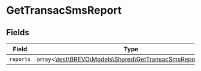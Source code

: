 # GetTransacSmsReport


## Fields

| Field                                                                                                            | Type                                                                                                             | Required                                                                                                         | Description                                                                                                      |
| ---------------------------------------------------------------------------------------------------------------- | ---------------------------------------------------------------------------------------------------------------- | ---------------------------------------------------------------------------------------------------------------- | ---------------------------------------------------------------------------------------------------------------- |
| `reports`                                                                                                        | array<[\test\BREVO\Models\Shared\GetTransacSmsReportReports](../../Models/Shared/GetTransacSmsReportReports.md)> | :heavy_minus_sign:                                                                                               | N/A                                                                                                              |